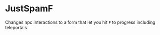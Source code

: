 # JustSpamF

Changes npc interactions to a form that let you hit `F` to progress including teleportals
